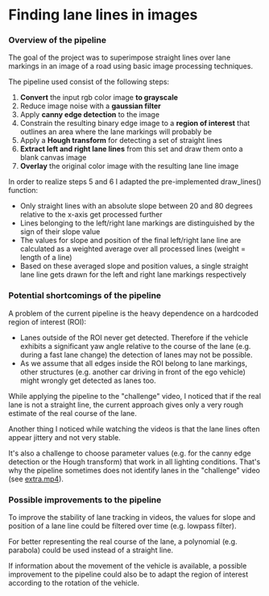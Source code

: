 # Finding lane lines in images


### Overview of the pipeline

The goal of the project was to superimpose straight lines over lane markings in an image of a road using basic image processing techniques.

The pipeline used consist of the following steps:

1. **Convert** the input rgb color image **to grayscale**
2. Reduce image noise with a **gaussian filter**
3. Apply **canny edge detection** to the image
4. Constrain the resulting binary edge image to a **region of interest** that outlines an area where the lane markings will probably be
5. Apply a **Hough transform** for detecting a set of straight lines
6. **Extract left and right lane lines** from this set and draw them onto a blank canvas image
7. **Overlay** the original color image with the resulting lane line image 

In order to realize steps 5 and 6 I adapted the pre-implemented draw_lines() function:

- Only straight lines with an absolute slope between 20 and 80 degrees relative to the x-axis get processed further
- Lines belonging to the left/right lane markings are distinguished by the sign of their slope value
- The values for slope and position of the final left/right lane line are calculated as a weighted average over all processed lines (weight = length of a line)
- Based on these averaged slope and position values, a single straight lane line gets drawn for the left and right lane markings respectively


### Potential shortcomings of the pipeline

A problem of the current pipeline is the heavy dependence on a hardcoded region of interest (ROI):
- Lanes outside of the ROI never get detected. Therefore if the vehicle exhibits a significant yaw angle relative to the course of the lane (e.g. during a fast lane change) the detection of lanes may not be possible.
- As we assume that all edges inside the ROI belong to lane markings, other structures (e.g. another car driving in front of the ego vehicle) might wrongly get detected as lanes too.

While applying the pipeline to the "challenge" video, I noticed that if the real lane is not a straight line, the current approach gives only a very rough estimate of the real course of the lane.

Another thing I noticed while watching the videos is that the lane lines often appear jittery and not very stable.

It's also a challenge to choose parameter values (e.g. for the canny edge detection or the Hough transform) that work in all lighting conditions. That's why the pipeline sometimes does not identify lanes in the "challenge" video (see [extra.mp4](../extra.mp4)).


### Possible improvements to the pipeline

To improve the stability of lane tracking in videos, the values for slope and position of a lane line could be filtered over time (e.g. lowpass filter).

For better representing the real course of the lane, a polynomial (e.g. parabola) could be used instead of a straight line. 

If information about the movement of the vehicle is available, a possible improvement to the pipeline could also be to adapt the region of interest according to the rotation of the vehicle.


